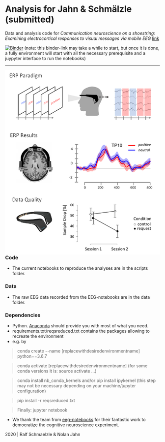 Analysis for Jahn & Schmälzle (submitted)
=============================================

Data and analysis code for  *Communication neuroscience on a shoestring: 
Examining electrocortical responses to visual messages via mobile EEG* [link](http://www.todo.pdf)


[![Binder](https://mybinder.org/badge_logo.svg)](https://mybinder.org/v2/gh/nomcomm/MuseERP_Nolan/HEAD)
(note: this binder-link may take a while to start, but once it is done, a fully environment will start with all the necessary prerequisite and a juypyter interface to run the notebooks)

***

<img align="right" width=550px src=data/explainer_fig.png> 



### Code

-   The current notebooks to reproduce the analyses are in the scripts folder.


### Data

-   The raw EEG data recorded from the EEG-notebooks are in the data folder. 

### Dependencies

-   Python. [Anaconda](http://continuum.io/downloads) should provide you with most of what you need. 
-   requirements.txt/reqsreduced.txt  contains the packages allowing to recreate the environment 
-   e.g. by 

>  conda create --name [replacewithdesiredenvironmentname] python==3.6.7
  
> conda activate [replacewithdesiredenvironmentname] (for some conda versions it is: source activate ...)
  
> conda install nb_conda_kernels and/or pip install ipykernel (this step may not be necessary depending on your machine/jupyter configuration)

> pip install -r reqsreduced.txt

> Finally: jupyter notebook 

-   We thank the team from [eeg-notebooks](https://github.com/NeuroTechX/eeg-notebooks) for their fantastic work to democratize the cognitive neuroscience experiment.


2020 | Ralf Schmaelzle & Nolan Jahn
